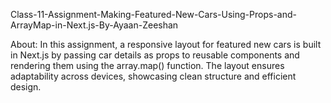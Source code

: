 
Class-11-Assignment-Making-Featured-New-Cars-Using-Props-and-ArrayMap-in-Next.js-By-Ayaan-Zeeshan

About:
In this assignment, a responsive layout for featured new cars is built in Next.js by passing car details as props to reusable 
 components and rendering them using the array.map() function. The layout ensures adaptability across devices, showcasing clean 
 structure and efficient design.
